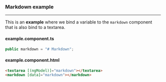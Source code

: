### Markdown example
---
This is an **example** where we bind a variable to the `markdown` component that is also bind to a textarea.

#### example.component.ts
```typescript
public markdown = "# Markdown";
```

#### example.component.html
```html
<textarea [(ngModel)]="markdown"></textarea>
<markdown [data]="markdown"></markdown>
```
